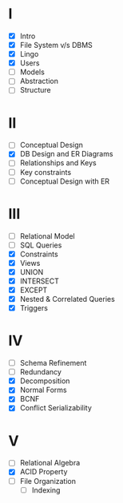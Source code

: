 # I
- [x] Intro
- [x] File System v/s DBMS
- [x] Lingo
- [x] Users
- [ ] Models
- [ ] Abstraction
- [ ] Structure

# II
- [ ] Conceptual Design
- [x] DB Design and ER Diagrams
- [ ] Relationships and Keys
- [ ] Key constraints
- [ ] Conceptual Design with ER

# III
- [ ] Relational Model
- [ ] SQL Queries
- [x] Constraints
- [x] Views
- [x] UNION
- [x] INTERSECT
- [x] EXCEPT
- [x] Nested & Correlated Queries
- [x] Triggers

# IV
- [ ] Schema Refinement
- [ ] Redundancy
- [x] Decomposition
- [x] Normal Forms
- [x] BCNF
- [x] Conflict Serializability

# V
- [ ] Relational Algebra
- [x] ACID Property
- [ ] File Organization
	- [ ] Indexing